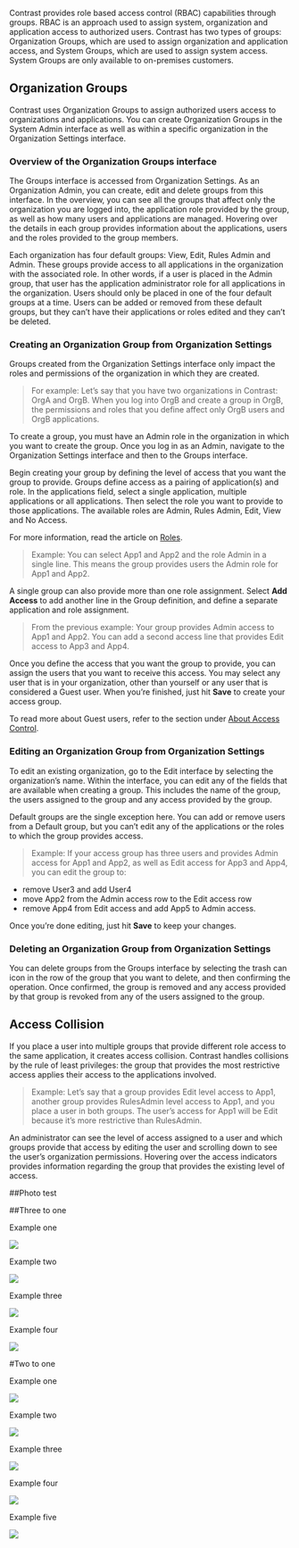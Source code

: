 <!--
title: "Access Control Groups"
description: "Creating, Managing and Deleting Access Control Groups"
tags: "TeamServer groups acls"
-->

Contrast provides role based access control (RBAC) capabilities through groups. RBAC is an approach used to assign system, organization and application access to authorized users. Contrast has two types of groups: Organization Groups, which are used to assign organization and application access, and System Groups, which are used to assign system access. System Groups are only available to on-premises customers.

## Organization Groups

Contrast uses Organization Groups to assign authorized users access to organizations and applications. You can create Organization Groups in the System Admin interface as well as within a specific organization in the Organization Settings interface.

### Overview of the Organization Groups interface

The Groups interface is accessed from Organization Settings. As an Organization Admin, you can create, edit and delete groups from this interface. In the overview, you can see all the groups that affect only the organization you are logged into, the application role provided by the group, as well as how many users and applications are managed. Hovering over the details in each group provides information about the applications, users and the roles provided to the group members.

Each organization has four default groups: View, Edit, Rules Admin and Admin. These groups provide access to all applications in the organization with the associated role. In other words, if a user is placed in the Admin group, that user has the application administrator role for all applications in the organization. Users should only be placed in one of the four default groups at a time. Users can be added or removed from these default groups, but they can’t have their applications or roles edited and they can’t be deleted.

### Creating an Organization Group from Organization Settings

Groups created from the Organization Settings interface only impact the roles and permissions of the organization in which they are created. 

> For example: Let’s say that you have two organizations in Contrast: OrgA and OrgB. When you log into OrgB and create a group in OrgB, the permissions and roles that you define affect only OrgB users and OrgB applications.

To create a group, you must have an Admin role in the organization in which you want to create the group. Once you log in as an Admin, navigate to the Organization Settings interface and then to the Groups interface.

Begin creating your group by defining the level of access that you want the group to provide. Groups define access as a pairing of application(s) and role. In the applications field, select a single application, multiple applications or all applications. Then select the role you want to provide to those applications. The available roles are Admin, Rules Admin, Edit, View and No Access. 

For more information, read the article on [Roles](user_tsguideset.html#roles).

>Example: You can select App1 and App2 and the role Admin in a single line. This means the group provides users the Admin role for App1 and App2.

A single group can also provide more than one role assignment. Select **Add Access** to add another line in the Group definition, and define a separate application and role assignment. 

> From the previous example: Your group provides Admin access to App1 and App2. You can add a second access line that provides Edit access to App3 and App4.

Once you define the access that you want the group to provide, you can assign the users that you want to receive this access. You may select any user that is in your organization, other than yourself or any user that is considered a Guest user. When you’re finished, just hit **Save** to create your access group.

To read more about Guest users, refer to the section under [About Access Control](user_tsguideset.html#access).

### Editing an Organization Group from Organization Settings

To edit an existing organization, go to the Edit interface by selecting the organization’s name. Within the interface, you can edit any of the fields that are available when creating a group. This includes the name of the group, the users assigned to the group and any access provided by the group. 

Default groups are the single exception here. You can add or remove users from a Default group, but you can’t edit any of the applications or the roles to which the group provides access.

> Example: If your access group has three users and provides Admin access for App1 and App2, as well as Edit access for App3 and App4, you can edit the group to:
* remove User3 and add User4 
* move App2 from the Admin access row to the Edit access row 
* remove App4 from Edit access and add App5 to Admin access. 

Once you’re done editing, just hit **Save** to keep your changes.

### Deleting an Organization Group from Organization Settings

You can delete groups from the Groups interface by selecting the trash can icon in the row of the group that you want to delete, and then confirming the operation. Once confirmed, the group is removed and any access provided by that group is revoked from any of the users assigned to the group.

## Access Collision

If you place a user into multiple groups that provide different role access to the same application, it creates access collision. Contrast handles collisions by the rule of least privileges: the group that provides the most restrictive access applies their access to the applications involved.

> Example: Let’s say that a group provides Edit level access to App1, another group provides RulesAdmin level access to App1, and you place a user in both groups. The user’s access for App1 will be Edit because it’s more restrictive than RulesAdmin.

An administrator can see the level of access assigned to a user and which groups provide that access by editing the user and scrolling down to see the user’s organization permissions. Hovering over the access indicators provides information regarding the group that provides the existing level of access.


##Photo test

##Three to one 


Example one

<a href="assets/images/750px-3to1-test.png" rel="lightbox" title="3 to 1, 750 px wide PNG"><img class="thumbnail" src="assets/images/750px-3to1-test.png"/></a>


Example two

<a href="assets/images/900px-3to1-test.png" rel="lightbox" title="3 to 1, 900 px wide PNG"><img class="thumbnail" src="assets/images/900px-3to1-test.png"/></a>


Example three

<a href="assets/images/450px-3to1-test.png" rel="lightbox" title="3 to 1, 450 px wide PNG"><img class="thumbnail" src="assets/images/450px-3to1-test.png"/></a>


Example four

<a href="assets/images/900px-3to1-large-test.png" rel="lightbox" title="3 to 1, 900 px wide PNG"><img class="thumbnail" src="assets/images/900px-3to1-large-test.png"/></a>

#Two to one

Example one

<a href="assets/images/900px-2to1-large-test.png" rel="lightbox" title="2 to 1, 900 px wide PNG"><img class="thumbnail" src="assets/images/900px-2to1-large-test.png"/></a>


Example two

<a href="assets/images/1200px-2to1-large-test.png" rel="lightbox" title="2 to 1, 1200 px wide PNG"><img class="thumbnail" src="assets/images/1200px-2to1-large-test.png"/></a>

Example three

<a href="assets/images/450px-2to1-blur-test.png" rel="lightbox" title="2 to 1, 450 px wide with blur PNG"><img class="thumbnail" src="assets/images/450px-2to1-blur-test.png"/></a>

Example four

<a href="assets/images/450px-2to1-gaussian-test.png" rel="lightbox" title="2 to 1, 450 px wide with Gaussian blur PNG"><img class="thumbnail" src="assets/images/450px-2to1-gaussian-test.png"/></a>

Example five

<a href="assets/images/450px-2to1-gaussian-test-2.png" rel="lightbox" title="2 to 1, 450 px wide with Gaussian blur PNG, v.2"><img class="thumbnail" src="assets/images/450px-2to1-gaussian-test-2.png"/></a>

